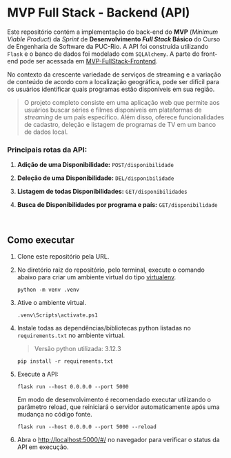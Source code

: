 # MVP Full Stack - Backend (API)

Este repositório contém a implementação do back-end do **MVP** (_Minimum Viable Product_) da _Sprint_ de **Desenvolvimento _Full Stack_ Básico** do Curso de Engenharia de Software da PUC-Rio. A API foi construída utilizando `Flask` e o banco de dados foi modelado com `SQLAlchemy`. A parte do front-end pode ser acessada em [MVP-FullStack-Frontend](https://github.com/Yuri-Vlasqz/MVP-FullStack-Frontend).

No contexto da crescente variedade de serviços de streaming e a variação de conteúdo de acordo com a localização geográfica, pode ser difícil para os usuários identificar quais programas estão disponíveis em sua região.

> O projeto completo consiste em uma aplicação web que permite aos usuários buscar séries e filmes disponíveis em plataformas de _streaming_ de um país específico. Além disso, oferece funcionalidades de cadastro, deleção e listagem de programas de TV em um banco de dados local.

### Principais rotas da API:

1. **Adição de uma Disponibilidade:** `POST/disponibilidade` 

2. **Deleção de uma Disponibilidade:** `DEL/disponibilidade`

3. **Listagem de todas Disponibilidades:** `GET/disponibilidades`

3. **Busca de Disponibilidades por programa e país:** `GET/disponibilidade`

<br>

## Como executar 

1. Clone este repositório pela URL.

2. No diretório raiz do repositório, pelo terminal, execute o comando abaixo para criar um ambiente virtual do tipo [virtualenv](https://virtualenv.pypa.io/en/latest/installation.html).
    ```
    python -m venv .venv
    ```
    
3. Ative o ambiente virtual.
    ```
    .venv\Scripts\activate.ps1
    ```

4. Instale todas as dependências/bibliotecas python listadas no `requirements.txt` no ambiente virtual. 
    > Versão python utilizada: 3.12.3
    ```
    pip install -r requirements.txt
    ```


5. Execute a API:
    ```
    flask run --host 0.0.0.0 --port 5000
    ```

    Em modo de desenvolvimento é recomendado executar utilizando o parâmetro reload, que reiniciará o servidor
    automaticamente após uma mudança no código fonte. 

    ```
    flask run --host 0.0.0.0 --port 5000 --reload
    ```

6. Abra o [http://localhost:5000/#/](http://localhost:5000/#/) no navegador para verificar o status da API em execução.
